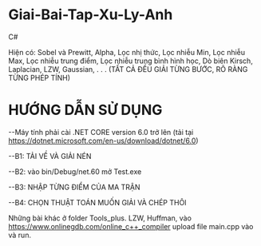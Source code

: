 # Giai-Bai-Tap-Xu-Ly-Anh
C#

Hiện có: Sobel và Prewitt, Alpha, Lọc nhị thức, Lọc nhiễu Min, Lọc nhiễu Max, Lọc nhiễu trung điểm, Lọc nhiễu trung bình hình học, Dò biên Kirsch, Laplacian, LZW, Gaussian, . . . (TẤT CẢ ĐỀU GIẢI TỪNG BƯỚC, RÕ RÀNG TỪNG PHÉP TÍNH)
# HƯỚNG DẪN SỬ DỤNG
--Máy tính phải cài .NET CORE version 6.0 trở lên (tải tại https://dotnet.microsoft.com/en-us/download/dotnet/6.0)

--B1: TẢI VỀ VÀ GIẢI NÉN

--B2: vào bin/Debug/net.60 mở Test.exe

--B3: NHẬP TỪNG ĐIỂM CỦA MA TRẬN

--B4: CHỌN THUẬT TOÁN MUỐN GIẢI VÀ CHÉP THÔI

Những bài khác ở folder Tools_plus. LZW, Huffman, vào https://www.onlinegdb.com/online_c++_compiler upload file main.cpp vào và run.